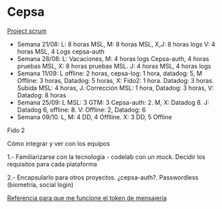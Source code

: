 # Cepsa

[Project scrum](Cepsa%203e461cb5ac6f47178c83a9db09377974/Project%20scrum%2008f966c1126b4f5dbc8b96053a9eef70.csv)

- Semana 21/08: L: 8 horas MSL, M: 8 horas MSL, X,J: 8 horas logs V: 4 horas MSL, 4 Logs cepsa-auth
- Semana 28/08: L: Vacaciones, M: 4 horas logs Cepsa-auth, 4 horas pruebas MSL, X: 8 horas pruebas MSL. J: 4 horas MSL, 4 horas logs
- Semana 11/09: L offline: 2 horas, cepsa-log: 1 hora, datadog: 5, M Offline: 3 horas, Datadog: 5 horas, X: Fido2: 1 hora. Datadog: 3 horas. Subida MSL: 4 horas, J. Corrección MSL: 1 hora, Datadog: 3 horas, V: Datadog: 8 horas
- Semana 25/09: L MSL: 3 GTM: 3 Cepsa-auth: 2. M, X: Datadog 8. J: Datadog 6, offline: 8. V: Offline: 2, Datadog: 6
- Semana 09/10. L, M: 4 DD, 4 Offlline. X: 3 DD, 5 Offline

Fido 2

Cómo integrar y ver con los equipos

1.- Familiarizarse con la tecnología - codelab con un mock. Decidir los requisitos para cada plataforma

2.- Encapsularlo para otros proyectos. ¿cepsa-auth?. Passwordless (biometría, social login)

[Referencia para que me funcione el token de mensajería](Cepsa%203e461cb5ac6f47178c83a9db09377974/Referencia%20para%20que%20me%20funcione%20el%20token%20de%20mensaj%20fb911744f7fe41199d854222a254e53e.md)